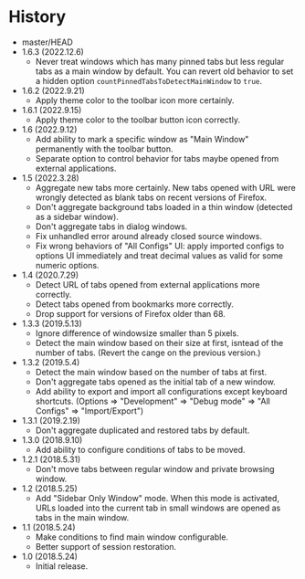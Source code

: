 # History

 - master/HEAD
 - 1.6.3 (2022.12.6)
   * Never treat windows which has many pinned tabs but less regular tabs as a main window by default. You can revert old behavior to set a hidden option `countPinnedTabsToDetectMainWindow` to `true`.
 - 1.6.2 (2022.9.21)
   * Apply theme color to the toolbar icon more certainly.
 - 1.6.1 (2022.9.15)
   * Apply theme color to the toolbar button icon correctly.
 - 1.6 (2022.9.12)
   * Add ability to mark a specific window as "Main Window" permanently with the toolbar button.
   * Separate option to control behavior for tabs maybe opened from external applications.
 - 1.5 (2022.3.28)
   * Aggregate new tabs more certainly. New tabs opened with URL were wrongly detected as blank tabs on recent versions of Firefox.
   * Don't aggregate background tabs loaded in a thin window (detected as a sidebar window).
   * Don't aggregate tabs in dialog windows.
   * Fix unhandled error around already closed source windows.
   * Fix wrong behaviors of "All Configs" UI: apply imported configs to options UI immediately and treat decimal values as valid for some numeric options.
 - 1.4 (2020.7.29)
   * Detect URL of tabs opened from external applications more correctly.
   * Detect tabs opened from bookmarks more correctly.
   * Drop support for versions of Firefox older than 68.
 - 1.3.3 (2019.5.13)
   * Ignore difference of windowsize smaller than 5 pixels.
   * Detect the main window based on their size at first, isntead of the number of tabs. (Revert the cange on the previous version.)
 - 1.3.2 (2019.5.4)
   * Detect the main window based on the number of tabs at first.
   * Don't aggregate tabs opened as the initial tab of a new window.
   * Add ability to export and import all configurations except keyboard shortcuts. (Options => "Development" => "Debug mode" => "All Configs" => "Import/Export")
 - 1.3.1 (2019.2.19)
   * Don't aggregate duplicated and restored tabs by default.
 - 1.3.0 (2018.9.10)
   * Add ability to configure conditions of tabs to be moved.
 - 1.2.1 (2018.5.31)
   * Don't move tabs between regular window and private browsing window.
 - 1.2 (2018.5.25)
   * Add "Sidebar Only Window" mode. When this mode is activated, URLs loaded into the current tab in small windows are opened as tabs in the main window.
 - 1.1 (2018.5.24)
   * Make conditions to find main window configurable.
   * Better support of session restoration.
 - 1.0 (2018.5.24)
   * Initial release.
